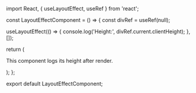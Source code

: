 import React, { useLayoutEffect, useRef } from 'react';

const LayoutEffectComponent = () => {
const divRef = useRef(null);

useLayoutEffect(() => {
console.log('Height:', divRef.current.clientHeight);
}, []);

return (
<div ref={divRef}>
<p>This component logs its height after render.</p>
</div>
);
};

export default LayoutEffectComponent;
